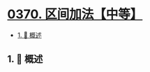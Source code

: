# [0370. 区间加法【中等】](https://github.com/Tdahuyou/TNotes.leetcode/tree/main/notes/0370.%20%E5%8C%BA%E9%97%B4%E5%8A%A0%E6%B3%95%E3%80%90%E4%B8%AD%E7%AD%89%E3%80%91)

<!-- region:toc -->

- [1. 📝 概述](#1--概述)

<!-- endregion:toc -->

## 1. 📝 概述
